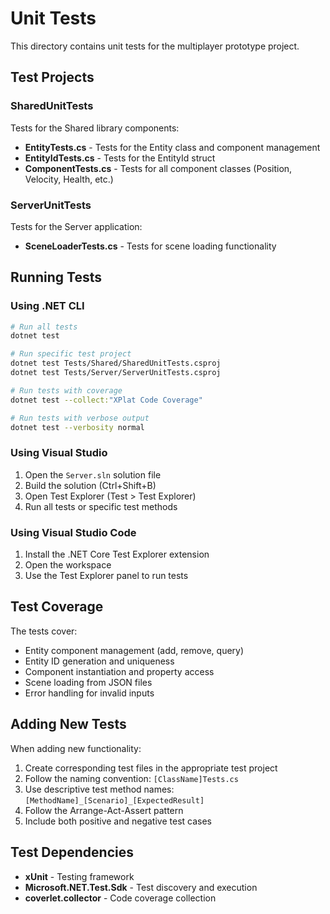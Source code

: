 # Unit Tests

This directory contains unit tests for the multiplayer prototype project.

## Test Projects

### SharedUnitTests
Tests for the Shared library components:
- **EntityTests.cs** - Tests for the Entity class and component management
- **EntityIdTests.cs** - Tests for the EntityId struct
- **ComponentTests.cs** - Tests for all component classes (Position, Velocity, Health, etc.)

### ServerUnitTests
Tests for the Server application:
- **SceneLoaderTests.cs** - Tests for scene loading functionality

## Running Tests

### Using .NET CLI
```bash
# Run all tests
dotnet test

# Run specific test project
dotnet test Tests/Shared/SharedUnitTests.csproj
dotnet test Tests/Server/ServerUnitTests.csproj

# Run tests with coverage
dotnet test --collect:"XPlat Code Coverage"

# Run tests with verbose output
dotnet test --verbosity normal
```

### Using Visual Studio
1. Open the `Server.sln` solution file
2. Build the solution (Ctrl+Shift+B)
3. Open Test Explorer (Test > Test Explorer)
4. Run all tests or specific test methods

### Using Visual Studio Code
1. Install the .NET Core Test Explorer extension
2. Open the workspace
3. Use the Test Explorer panel to run tests

## Test Coverage

The tests cover:
- Entity component management (add, remove, query)
- Entity ID generation and uniqueness
- Component instantiation and property access
- Scene loading from JSON files
- Error handling for invalid inputs

## Adding New Tests

When adding new functionality:
1. Create corresponding test files in the appropriate test project
2. Follow the naming convention: `[ClassName]Tests.cs`
3. Use descriptive test method names: `[MethodName]_[Scenario]_[ExpectedResult]`
4. Follow the Arrange-Act-Assert pattern
5. Include both positive and negative test cases

## Test Dependencies

- **xUnit** - Testing framework
- **Microsoft.NET.Test.Sdk** - Test discovery and execution
- **coverlet.collector** - Code coverage collection 